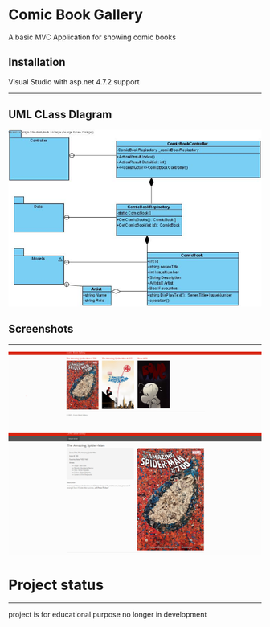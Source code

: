 # Comic Book Gallery
A basic MVC Application for showing comic books

## Installation
Visual Studio with asp.net 4.7.2 support 
___
## UML CLass DIagram
![homepage](img/comicbook.jpg)

## Screenshots
---
![homepage](img/homepage.PNG)
![navigationpage](img/Capture.PNG) 

# Project status
___
project is for educational purpose no longer in development
